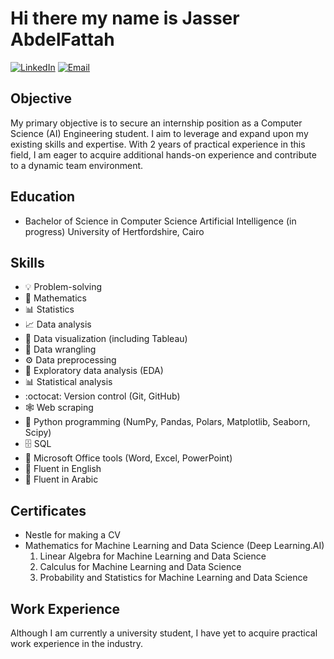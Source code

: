 # Hi there my name is Jasser AbdelFattah

[![LinkedIn](https://img.shields.io/badge/LinkedIn-Jasser%20AbdelFattah-blue)](https://www.linkedin.com/in/jasser-abdelfattah-67a420276/)
[![Email](https://img.shields.io/badge/Email-jasserabdelfattah12%40gmail.com-red)](mailto:jasserabdelfattah12@gmail.com)

## Objective

My primary objective is to secure an internship position as a Computer Science (AI) Engineering student. I aim to leverage and expand upon my existing skills and expertise. With 2 years of practical experience in this field, I am eager to acquire additional hands-on experience and contribute to a dynamic team environment.

## Education

- Bachelor of Science in Computer Science Artificial Intelligence (in progress)
  University of Hertfordshire, Cairo

## Skills

- :bulb: Problem-solving
- :abacus: Mathematics
- :bar_chart: Statistics
- :chart_with_upwards_trend: Data analysis
- :art: Data visualization (including Tableau)
- :twisted_rightwards_arrows: Data wrangling
- :gear: Data preprocessing
- :mag_right: Exploratory data analysis (EDA)
- :bar_chart: Statistical analysis
- :octocat: Version control (Git, GitHub)
- :spider_web: Web scraping
- :snake: Python programming (NumPy, Pandas, Polars, Matplotlib, Seaborn, Scipy)
- :file_cabinet: SQL
- :office: Microsoft Office tools (Word, Excel, PowerPoint)
- :speech_balloon: Fluent in English
- :speech_balloon: Fluent in Arabic

## Certificates

- Nestle for making a CV
- Mathematics for Machine Learning and Data Science (Deep Learning.AI)
  1. Linear Algebra for Machine Learning and Data Science
  2. Calculus for Machine Learning and Data Science
  3. Probability and Statistics for Machine Learning and Data Science

## Work Experience

Although I am currently a university student, I have yet to acquire practical work experience in the industry.
